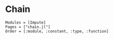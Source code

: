 # Chain
```@autodocs
Modules = [Impute]
Pages = ["chain.jl"]
Order = [:module, :constant, :type, :function]
```
